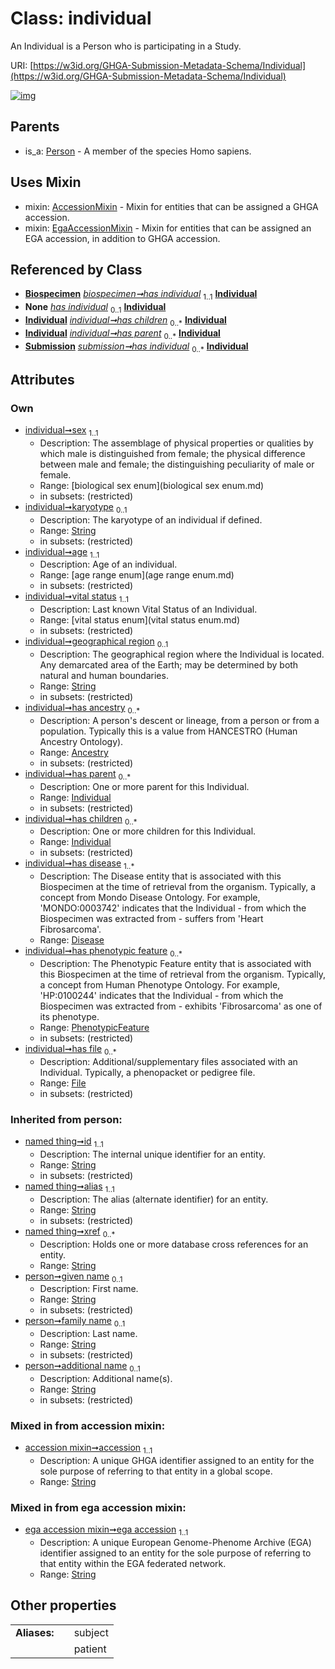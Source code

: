 
# Class: individual


An Individual is a Person who is participating in a Study.

URI: [https://w3id.org/GHGA-Submission-Metadata-Schema/Individual](https://w3id.org/GHGA-Submission-Metadata-Schema/Individual)


[![img](https://yuml.me/diagram/nofunky;dir:TB/class/[Submission],[PhenotypicFeature],[Person],[File]<has%20file%200..*-++[Individual&#124;sex:biological_sex_enum;karyotype:string%20%3F;age:age_range_enum;vital_status:vital_status_enum;geographical_region:string%20%3F;accession:string;ega_accession:string;given_name(i):string%20%3F;family_name(i):string%20%3F;additional_name(i):string%20%3F;id(i):string;alias(i):string;xref(i):string%20*],[PhenotypicFeature]<has%20phenotypic%20feature%200..*-++[Individual],[Disease]<has%20disease%201..*-++[Individual],[Individual]<has%20children%200..*-++[Individual],[Individual]<has%20parent%200..*-++[Individual],[Ancestry]<has%20ancestry%200..*-++[Individual],[Biospecimen]++-%20has%20individual%201..1>[Individual],[Biospecimen]-%20has%20individual(i)%200..1>[Individual],[Submission]-%20has%20individual(i)%200..1>[Individual],[Submission]++-%20has%20individual%200..*>[Individual],[Individual]uses%20-.->[AccessionMixin],[Individual]uses%20-.->[EgaAccessionMixin],[Person]^-[Individual],[File],[EgaAccessionMixin],[Disease],[Biospecimen],[Ancestry],[AccessionMixin])](https://yuml.me/diagram/nofunky;dir:TB/class/[Submission],[PhenotypicFeature],[Person],[File]<has%20file%200..*-++[Individual&#124;sex:biological_sex_enum;karyotype:string%20%3F;age:age_range_enum;vital_status:vital_status_enum;geographical_region:string%20%3F;accession:string;ega_accession:string;given_name(i):string%20%3F;family_name(i):string%20%3F;additional_name(i):string%20%3F;id(i):string;alias(i):string;xref(i):string%20*],[PhenotypicFeature]<has%20phenotypic%20feature%200..*-++[Individual],[Disease]<has%20disease%201..*-++[Individual],[Individual]<has%20children%200..*-++[Individual],[Individual]<has%20parent%200..*-++[Individual],[Ancestry]<has%20ancestry%200..*-++[Individual],[Biospecimen]++-%20has%20individual%201..1>[Individual],[Biospecimen]-%20has%20individual(i)%200..1>[Individual],[Submission]-%20has%20individual(i)%200..1>[Individual],[Submission]++-%20has%20individual%200..*>[Individual],[Individual]uses%20-.->[AccessionMixin],[Individual]uses%20-.->[EgaAccessionMixin],[Person]^-[Individual],[File],[EgaAccessionMixin],[Disease],[Biospecimen],[Ancestry],[AccessionMixin])

## Parents

 *  is_a: [Person](Person.md) - A member of the species Homo sapiens.

## Uses Mixin

 *  mixin: [AccessionMixin](AccessionMixin.md) - Mixin for entities that can be assigned a GHGA accession.
 *  mixin: [EgaAccessionMixin](EgaAccessionMixin.md) - Mixin for entities that can be assigned an EGA accession, in addition to GHGA accession.

## Referenced by Class

 *  **[Biospecimen](Biospecimen.md)** *[biospecimen➞has individual](biospecimen_has_individual.md)*  <sub>1..1</sub>  **[Individual](Individual.md)**
 *  **None** *[has individual](has_individual.md)*  <sub>0..1</sub>  **[Individual](Individual.md)**
 *  **[Individual](Individual.md)** *[individual➞has children](individual_has_children.md)*  <sub>0..\*</sub>  **[Individual](Individual.md)**
 *  **[Individual](Individual.md)** *[individual➞has parent](individual_has_parent.md)*  <sub>0..\*</sub>  **[Individual](Individual.md)**
 *  **[Submission](Submission.md)** *[submission➞has individual](submission_has_individual.md)*  <sub>0..\*</sub>  **[Individual](Individual.md)**

## Attributes


### Own

 * [individual➞sex](individual_sex.md)  <sub>1..1</sub>
     * Description: The assemblage of physical properties or qualities by which male is distinguished from female; the physical difference between male and female; the distinguishing peculiarity of male or female.
     * Range: [biological sex enum](biological sex enum.md)
     * in subsets: (restricted)
 * [individual➞karyotype](individual_karyotype.md)  <sub>0..1</sub>
     * Description: The karyotype of an individual if defined.
     * Range: [String](types/String.md)
     * in subsets: (restricted)
 * [individual➞age](individual_age.md)  <sub>1..1</sub>
     * Description: Age of an individual.
     * Range: [age range enum](age range enum.md)
     * in subsets: (restricted)
 * [individual➞vital status](individual_vital_status.md)  <sub>1..1</sub>
     * Description: Last known Vital Status of an Individual.
     * Range: [vital status enum](vital status enum.md)
     * in subsets: (restricted)
 * [individual➞geographical region](individual_geographical_region.md)  <sub>0..1</sub>
     * Description: The geographical region where the Individual is located. Any demarcated area of the Earth; may be determined by both natural and human boundaries.
     * Range: [String](types/String.md)
     * in subsets: (restricted)
 * [individual➞has ancestry](individual_has_ancestry.md)  <sub>0..\*</sub>
     * Description: A person's descent or lineage, from a person or from a population. Typically this is a value from HANCESTRO (Human Ancestry Ontology).
     * Range: [Ancestry](Ancestry.md)
     * in subsets: (restricted)
 * [individual➞has parent](individual_has_parent.md)  <sub>0..\*</sub>
     * Description: One or more parent for this Individual.
     * Range: [Individual](Individual.md)
     * in subsets: (restricted)
 * [individual➞has children](individual_has_children.md)  <sub>0..\*</sub>
     * Description: One or more children for this Individual.
     * Range: [Individual](Individual.md)
     * in subsets: (restricted)
 * [individual➞has disease](individual_has_disease.md)  <sub>1..\*</sub>
     * Description: The Disease entity that is associated with this Biospecimen at the time of retrieval from the organism. Typically, a concept from Mondo Disease Ontology. For example, 'MONDO:0003742' indicates that the Individual - from which the Biospecimen was extracted from - suffers from 'Heart Fibrosarcoma'.
     * Range: [Disease](Disease.md)
 * [individual➞has phenotypic feature](individual_has_phenotypic_feature.md)  <sub>0..\*</sub>
     * Description: The Phenotypic Feature entity that is associated with this Biospecimen at the time of retrieval from the organism. Typically, a concept from Human Phenotype Ontology. For example, 'HP:0100244' indicates that the Individual - from which the Biospecimen was extracted from - exhibits 'Fibrosarcoma' as one of its phenotype.
     * Range: [PhenotypicFeature](PhenotypicFeature.md)
     * in subsets: (restricted)
 * [individual➞has file](individual_has_file.md)  <sub>0..\*</sub>
     * Description: Additional/supplementary files associated with an Individual. Typically, a phenopacket or pedigree file.
     * Range: [File](File.md)
     * in subsets: (restricted)

### Inherited from person:

 * [named thing➞id](named_thing_id.md)  <sub>1..1</sub>
     * Description: The internal unique identifier for an entity.
     * Range: [String](types/String.md)
     * in subsets: (restricted)
 * [named thing➞alias](named_thing_alias.md)  <sub>1..1</sub>
     * Description: The alias (alternate identifier) for an entity.
     * Range: [String](types/String.md)
     * in subsets: (restricted)
 * [named thing➞xref](named_thing_xref.md)  <sub>0..\*</sub>
     * Description: Holds one or more database cross references for an entity.
     * Range: [String](types/String.md)
 * [person➞given name](person_given_name.md)  <sub>0..1</sub>
     * Description: First name.
     * Range: [String](types/String.md)
     * in subsets: (restricted)
 * [person➞family name](person_family_name.md)  <sub>0..1</sub>
     * Description: Last name.
     * Range: [String](types/String.md)
     * in subsets: (restricted)
 * [person➞additional name](person_additional_name.md)  <sub>0..1</sub>
     * Description: Additional name(s).
     * Range: [String](types/String.md)
     * in subsets: (restricted)

### Mixed in from accession mixin:

 * [accession mixin➞accession](accession_mixin_accession.md)  <sub>1..1</sub>
     * Description: A unique GHGA identifier assigned to an entity for the sole purpose of referring to that entity in a global scope.
     * Range: [String](types/String.md)

### Mixed in from ega accession mixin:

 * [ega accession mixin➞ega accession](ega_accession_mixin_ega_accession.md)  <sub>1..1</sub>
     * Description: A unique European Genome-Phenome Archive (EGA) identifier assigned to an entity for the sole purpose of referring to that entity within the EGA federated network.
     * Range: [String](types/String.md)

## Other properties

|  |  |  |
| --- | --- | --- |
| **Aliases:** | | subject |
|  | | patient |

